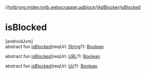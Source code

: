 //[tvlib](../../../index.md)/[org.mjdev.tvlib.webscrapper.adblock](../index.md)/[IAdBlocker](index.md)/[isBlocked](is-blocked.md)

# isBlocked

[androidJvm]\
abstract fun [isBlocked](is-blocked.md)(reqUrl: [String](https://kotlinlang.org/api/latest/jvm/stdlib/kotlin/-string/index.html)?): [Boolean](https://kotlinlang.org/api/latest/jvm/stdlib/kotlin/-boolean/index.html)

abstract fun [isBlocked](is-blocked.md)(reqUrl: [URL](https://developer.android.com/reference/kotlin/java/net/URL.html)?): [Boolean](https://kotlinlang.org/api/latest/jvm/stdlib/kotlin/-boolean/index.html)

abstract fun [isBlocked](is-blocked.md)(reqUrl: [Uri](https://developer.android.com/reference/kotlin/android/net/Uri.html)?): [Boolean](https://kotlinlang.org/api/latest/jvm/stdlib/kotlin/-boolean/index.html)

